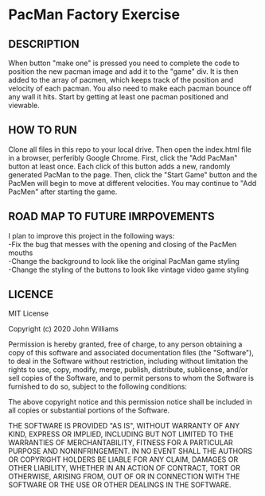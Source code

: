 # PacMan Factory Exercise

## DESCRIPTION
When button "make one" is pressed you need to complete the code 
to position the new pacman image and add it to the "game" div. It is then added to the array of pacmen, which keeps track of the position and velocity of each pacman.
You also need to make each pacman bounce off any wall it hits. 
Start by getting at least one pacman positioned and viewable. 

## HOW TO RUN
Clone all files in this repo to your local drive. Then open the index.html file in a browser, perferibly Google Chrome. First, click the "Add PacMan" button at least once. Each click of this button adds a new, randomly generated PacMan to the page. Then, click the "Start Game" button and the PacMen will begin to move at different velocities. You may continue to "Add PacMen" after starting the game. 

## ROAD MAP TO FUTURE IMRPOVEMENTS
I plan to improve this project in the following ways:
<br>
-Fix the bug that messes with the opening and closing of the PacMen mouths
<br>
-Change the background to look like the original PacMan game styling
<br>
-Change the styling of the buttons to look like vintage video game styling

## LICENCE
MIT License

Copyright (c) 2020 John Williams

Permission is hereby granted, free of charge, to any person obtaining a copy
of this software and associated documentation files (the "Software"), to deal
in the Software without restriction, including without limitation the rights
to use, copy, modify, merge, publish, distribute, sublicense, and/or sell
copies of the Software, and to permit persons to whom the Software is
furnished to do so, subject to the following conditions:

The above copyright notice and this permission notice shall be included in all
copies or substantial portions of the Software.

THE SOFTWARE IS PROVIDED "AS IS", WITHOUT WARRANTY OF ANY KIND, EXPRESS OR
IMPLIED, INCLUDING BUT NOT LIMITED TO THE WARRANTIES OF MERCHANTABILITY,
FITNESS FOR A PARTICULAR PURPOSE AND NONINFRINGEMENT. IN NO EVENT SHALL THE
AUTHORS OR COPYRIGHT HOLDERS BE LIABLE FOR ANY CLAIM, DAMAGES OR OTHER
LIABILITY, WHETHER IN AN ACTION OF CONTRACT, TORT OR OTHERWISE, ARISING FROM,
OUT OF OR IN CONNECTION WITH THE SOFTWARE OR THE USE OR OTHER DEALINGS IN THE
SOFTWARE.
